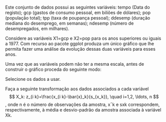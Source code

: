 Este conjunto de dados possui as seguintes variáveis: tempo (Data do registo); gcp (gastos de consumo pessoal, em biliões de dólares); pop (população total); tpp (taxa de poupança pessoal); ddesemp (duração mediana do desemprego, em semanas); ndesemp (número de desempregados, em milhares).

Considere as variáveis X1=gcp e X2=pop para os anos superiores ou iguais a 1977. Com recurso ao pacote ggplot produza um único gráfico que lhe permita fazer uma análise da evolução dessas duas variáveis para esses anos.

Uma vez que as variáveis podem não ter a mesma escala, antes de construir o gráfico proceda do seguinte modo:

Selecione os dados a usar.

Faça a seguinte transformação aos dados associados a cada variável
$$
X_k: z_{i k}=\frac{x_{i k}-\bar{x}_k}{s_{x_k}}, \quad i=1,2, \ldots, n
$$,
onde n é o número de observações da amostra, x¯k e sxk correspondem, respectivamente, à média e desvio-padrão da amostra associada à variável Xk.
